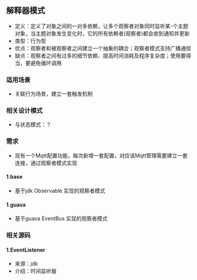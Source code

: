 ## 解释器模式
* 定义：定义了对象之间的一对多依赖，让多个观察者对象同时监听某-个主题对象，当主题对象发生变化时，它的所有依赖者(观察者)都会收到通知并更新
* 类型：行为型
* 优点：观察者和被观察者之间建立一个抽象的耦合；观察者模式支持广播通信
* 缺点：观察者之间有过多的细节依赖、提高时间消耗及程序复杂度；使用要得当，要避免循环调用

### 适用场景
* 关联行为场景，建立一套触发机制

### 相关设计模式
* 与状态模式：？

### 需求
* 现有一个Mqtt配置功能，每次新增一套配置，对应该Mqtt管理需要建立一套连接，通过观察者模式实现

#### 1.base
* 基于jdk Observable 实现的观察者模式 
#### 1.guava
* 基于guava EventBus 实现的观察者模式


### 相关源码
#### 1.EventListener
* 来源：jdk
* 介绍：时间监听器
